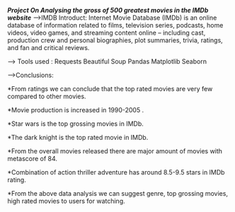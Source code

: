 *****Project On Analysing the gross of 500 greatest movies in the IMDb website*****
-->IMDB Introduct: Internet Movie Database (IMDb) is an online database of information related to films, television series, podcasts,
home  videos, video games, and streaming content online – including cast, production crew and personal biographies, plot  summaries, trivia, ratings,
and fan and critical reviews.

--> Tools used : Requests
Beautiful Soup
Pandas
Matplotlib
Seaborn


-->Conclusions:

*From ratings we can conclude that the top rated movies are very few compared to other movies.

*Movie production is increased in 1990-2005 .

*Star wars is the top grossing movies in IMDb.

*The dark knight is the top rated movie in IMDb.

*From the overall movies released there are major amount of movies with metascore of 84.

*Combination of action thriller adventure has around 8.5-9.5 stars in IMDb rating.

*From the above data analysis we can suggest genre, top grossing movies, high rated movies to users for watching.

